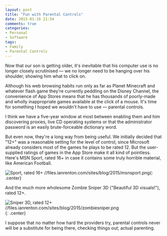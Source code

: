 ```yaml
---
layout: post
title: "Fun with Parental Controls"
date: 2015-01-16 21:54
comments: true
categories: 
- Personal
- Software
tags:
- Family
- Parental Controls
---
```


Now that our son is getting older, it's inevitable that his computer use is no longer closely scrutinised &mdash; we no longer need to be hanging over his shoulder, showing him what to click on.

Although his web browsing habits run only as far as Planet Minecraft and whatever flash game they're currently peddling on the Disney Channel, the convenience of App Stores means that he has thousands of poorly-made and wholly inappropriate games available at the click of a mouse. It's time for something I hoped we wouldn't have to use &mdash; parental controls.

I think we have a five-year window at most between enabling them and him discovering proxies, live CD operating systems or that the administrator password is an easily brute-forceable dictionary word.

But even now, they're a long way from being useful. We initially decided that "12+" was a reasonable setting for the level of control, since Microsoft already considers most of the games he plays to be rated 12. But the user-supplied ratings of games in the App Store make it all kind of pointless. Here's MSN Sport, rated 16+ in case it contains some truly horrible material, like American Football.

![Sport, rated 16+ //files.ianrenton.com/sites/blog/2015/msnsport.png](MSN){: .center}

And the much more wholesome Zombie Sniper 3D ("Beautiful 3D visuals!"), rated 12+.

![Sniper 3D, rated 12+ //files.ianrenton.com/sites/blog/2015/zombiesniper.png](Zombie){: .center}

I suppose that no matter how hard the providers try, parental controls never will be a substitute for being there, checking things out; actual parenting.
